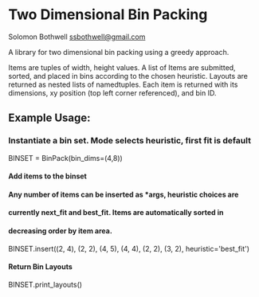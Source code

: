 # Two Dimensional Bin Packing
Solomon Bothwell
ssbothwell@gmail.com


A library for two dimensional bin packing using a greedy approach.

Items are tuples of width, height values. A list of Items
are submitted, sorted, and placed in bins according to the chosen
heuristic. Layouts are returned as nested lists of namedtuples.
Each item is returned with its dimensions, xy position (top left 
corner referenced), and bin ID. 

## Example Usage:

### Instantiate a bin set. Mode selects heuristic, first fit is default
BINSET = BinPack(bin_dims=(4,8))

#### Add items to the binset
#### Any number of items can be inserted as *args, heuristic choices are
#### currently next_fit and best_fit. Items are automatically sorted in 
#### decreasing order by item area.
BINSET.insert((2, 4), (2, 2), (4, 5), (4, 4), (2, 2), (3, 2), heuristic='best_fit')

#### Return Bin Layouts
BINSET.print_layouts()
